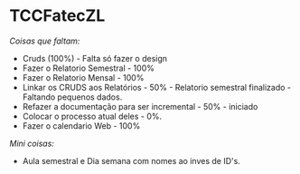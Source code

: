 # TCCFatecZL

*Coisas que faltam:*

  - Cruds (100%) - Falta só fazer o design
  - Fazer o Relatorio Semestral - 100%
  - Fazer o Relatorio Mensal - 100% 
  - Linkar os CRUDS aos Relatórios - 50% - Relatorio semestral finalizado - Faltando pequenos dados.
  - Refazer a documentação para ser incremental - 50% - iniciado
  - Colocar o processo atual deles - 0%.
  - Fazer o calendario Web - 100%
  
*Mini coisas:*
  - Aula semestral e Dia semana com nomes ao inves de ID's.
  
